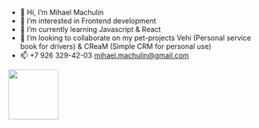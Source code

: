 - 👋 Hi, I’m Mihael Machulin
- 👀 I’m interested in Frontend development
- 🌱 I’m currently learning Javascript & React
- 💞️ I’m looking to collaborate on my pet-projects Vehi (Personal service book for drivers) & CReaM (Simple CRM for personal use)
- 📫 +7 926 329-42-03 mihael.machulin@gmail.com


<img src="https://raw.githubusercontent.com/get-icon/geticon/fc0f660daee147afb4a56c64e12bde6486b73e39/icons/javascript.svg|width=100" width="100px">
